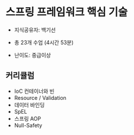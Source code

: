 # 스프링 프레임워크 핵심 기술

- 지식공유자: 백기선

- 총 23개 수업 (4시간 53분)

- 난이도: 중급이상

## 커리큘럼 

- IoC 컨테이너와 빈
- Resource / Validation
- 데이터 바인딩
- SpEL
- 스프링 AOP
- Null-Safety
